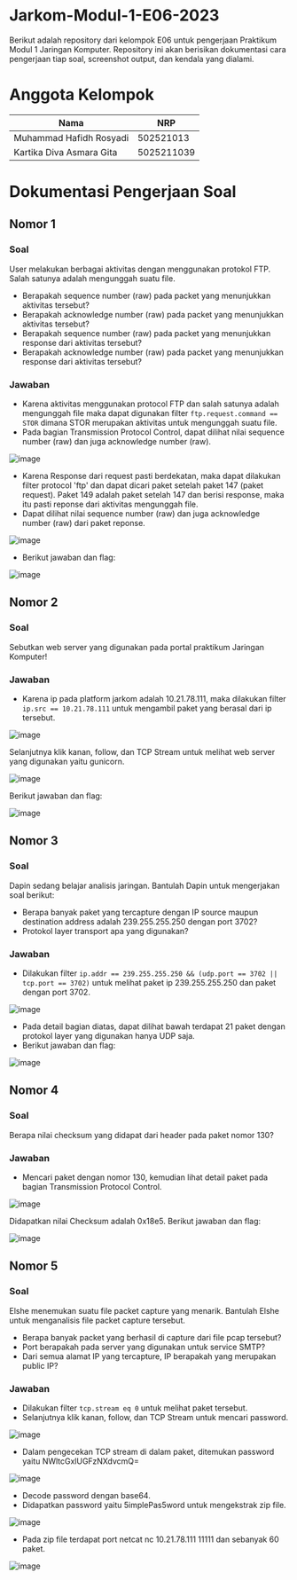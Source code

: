 # Jarkom-Modul-1-E06-2023
Berikut adalah repository dari kelompok E06 untuk pengerjaan Praktikum Modul 1 Jaringan Komputer. Repository ini akan berisikan dokumentasi cara pengerjaan tiap soal, screenshot output, dan kendala yang dialami.

# Anggota Kelompok
| Nama | NRP | 
| --- | --- |
| Muhammad Hafidh Rosyadi | 502521013 |
| Kartika Diva Asmara Gita | 5025211039 |

# Dokumentasi Pengerjaan Soal
## Nomor 1
### Soal
User melakukan berbagai aktivitas dengan menggunakan protokol FTP. Salah satunya adalah mengunggah suatu file.
- Berapakah sequence number (raw) pada packet yang menunjukkan aktivitas tersebut?
- Berapakah acknowledge number (raw) pada packet yang menunjukkan aktivitas tersebut? 
- Berapakah sequence number (raw) pada packet yang menunjukkan response dari aktivitas tersebut?
- Berapakah acknowledge number (raw) pada packet yang menunjukkan response dari aktivitas tersebut?

### Jawaban
- Karena aktivitas menggunakan protocol FTP dan salah satunya adalah mengunggah file maka dapat digunakan filter `ftp.request.command == STOR` dimana STOR merupakan aktivitas untuk mengunggah suatu file.
- Pada bagian Transmission Protocol Control, dapat dilihat nilai sequence number (raw) dan juga acknowledge number (raw).

![image](src/1ab.png)

- Karena Response dari request pasti berdekatan, maka dapat dilakukan filter protocol 'ftp' dan dapat dicari paket setelah paket 147 (paket request). Paket 149 adalah paket setelah 147 dan berisi response, maka itu pasti reponse dari aktivitas mengunggah file.
- Dapat dilihat nilai sequence number (raw) dan juga acknowledge number (raw) dari paket reponse.

![image](src/1cd.png)

- Berikut jawaban dan flag:
  
![image](src/1flag.png)

## Nomor 2
### Soal
Sebutkan web server yang digunakan pada portal praktikum Jaringan Komputer!

### Jawaban
- Karena ip pada platform jarkom adalah 10.21.78.111, maka dilakukan filter `ip.src == 10.21.78.111` untuk mengambil paket yang berasal dari ip tersebut.
  
![image](src/2a.png)

Selanjutnya klik kanan, follow, dan TCP Stream untuk melihat web server yang digunakan yaitu gunicorn.

![image](src/2b.png)

Berikut jawaban dan flag:

![image](src/2flag.png)

## Nomor 3
### Soal
Dapin sedang belajar analisis jaringan. Bantulah Dapin untuk mengerjakan soal berikut:
- Berapa banyak paket yang tercapture dengan IP source maupun destination address adalah 239.255.255.250 dengan port 3702?
- Protokol layer transport apa yang digunakan?

### Jawaban
- Dilakukan filter `ip.addr == 239.255.255.250 && (udp.port == 3702 || tcp.port == 3702)` untuk melihat paket ip 239.255.255.250 dan paket dengan port 3702.

![image](src/3.png)

- Pada detail bagian diatas, dapat dilihat bawah terdapat 21 paket dengan protokol layer yang digunakan hanya UDP saja.
- Berikut jawaban dan flag:

![image](src/3flag.png)

## Nomor 4
### Soal 
Berapa nilai checksum yang didapat dari header pada paket nomor 130?

### Jawaban
- Mencari paket dengan nomor 130, kemudian lihat detail paket pada bagian Transmission Protocol Control.

![image](src/4.png)

Didapatkan nilai Checksum adalah 0x18e5.
Berikut jawaban dan flag:

![image](src/4flag.png)

## Nomor 5
### Soal
Elshe menemukan suatu file packet capture yang menarik. Bantulah Elshe untuk menganalisis file packet capture tersebut.
- Berapa banyak packet yang berhasil di capture dari file pcap tersebut?
- Port berapakah pada server yang digunakan untuk service SMTP?
- Dari semua alamat IP yang tercapture, IP berapakah yang merupakan public IP?

### Jawaban
- Dilakukan filter `tcp.stream eq 0` untuk melihat paket tersebut.
- Selanjutnya klik kanan, follow, dan TCP Stream untuk mencari password.

![image](src/5a.png)

- Dalam pengecekan TCP stream di dalam paket, ditemukan password yaitu NWltcGxlUGFzNXdvcmQ=

![image](src/5b.png)

- Decode password dengan base64.
- Didapatkan password yaitu 5implePas5word untuk mengekstrak zip file.

![image](src/5c.png)

- Pada zip file terdapat port netcat nc 10.21.78.111 11111 dan sebanyak 60 paket.

![image](src/5d.png)

